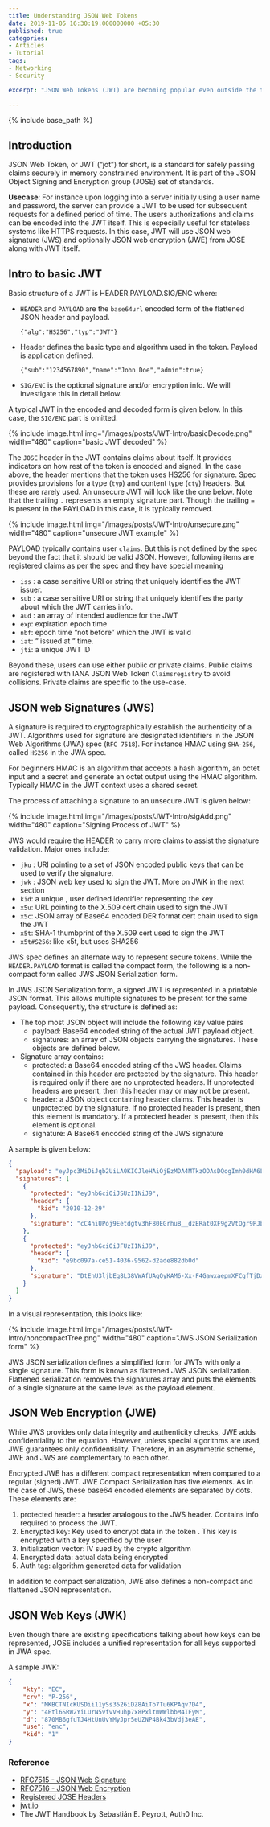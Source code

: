 ```yaml
---
title: Understanding JSON Web Tokens 
date: 2019-11-05 16:30:19.000000000 +05:30
published: true
categories:
- Articles
- Tutorial
tags:
- Networking
- Security

excerpt: "JSON Web Tokens (JWT) are becoming popular even outside the traditional web authentication use-cases with the advent of IoT and connected devices. This article gives you a concise overview of JWT and and all that is need to get started with using them"

---
```

<style>
div {
  text-align: justify;
  text-justify: inter-word;
}
</style>



{% include base_path %}

## Introduction
JSON Web Token, or JWT (“jot”) for short, is a standard for safely passing claims securely in memory constrained environment. It is part of the JSON Object Signing and Encryption group (JOSE) set of standards. 

**Usecase**: For instance upon logging into a server initially using a user name and password, the server can provide a JWT to be used for subsequent requests for a defined period of time. The users authorizations and claims can be encoded into the JWT itself. This is especially useful for stateless systems like HTTPS requests. In this case, JWT will use JSON web signature (JWS) and optionally JSON web encryption (JWE) from JOSE along with JWT itself. 

## Intro to basic JWT

Basic structure of a JWT is HEADER.PAYLOAD.SIG/ENC where: 
-	`HEADER` and `PAYLOAD` are the `base64url` encoded form of the flattened JSON header and payload.

	`{"alg":"HS256","typ":"JWT"}`
-	Header defines the basic type and algorithm used in the token. Payload is application defined. 

	`{"sub":"1234567890","name":"John Doe","admin":true}`
-	`SIG/ENC` is the optional signature and/or encryption info. We will investigate this in detail below. 

A typical JWT in the encoded and decoded form is given below. In this case, the `SIG/ENC` part is omitted.

{% include image.html
	img="/images/posts/JWT-Intro/basicDecode.png"
	width="480"
	caption="basic JWT decoded"
%}

The `JOSE` header in the JWT contains claims about itself. It provides indicators on how rest of the token is encoded and signed. In the case above, the header mentions that the token uses HS256 for signature. Spec provides provisions for a type (`typ`) and content type (`cty`) headers. But these are rarely used. An unsecure JWT will look like the one below. Note that the trailing `.` represents an empty signature part. Though the trailing `=` is present in the PAYLOAD in this case, it is typically removed. 

{% include image.html
	img="/images/posts/JWT-Intro/unsecure.png"
	width="480"
	caption="unsecure JWT example"
%}

PAYLOAD typically contains user `claims`. But this is not defined by the spec beyond the fact that it should be valid JSON. However, following items are registered claims as per the spec and they have special meaning

-	`iss` : a case sensitive URI or string that uniquely identifies the JWT issuer.
-	`sub` : a  case sensitive URI or string that uniquely identifies the party about which the JWT carries info.
-	`aud` : an array of intended audience for the JWT
-	`exp`: expiration epoch time 
-	`nbf`: epoch time “not before” which the JWT is valid
-	`iat`: “ issued at “ time. 
-	`jti`: a unique JWT ID

Beyond these, users can use either public or private claims. Public claims are registered with IANA JSON Web Token `Claimsregistry` to avoid collisions. Private claims are specific to the use-case. 

## JSON web Signatures (JWS)

A signature is required to cryptographically establish the authenticity of a JWT. Algorithms used for signature are designated identifiers in the JSON Web Algorithms (JWA) spec (`RFC 7518`). For instance HMAC using `SHA-256`, called `HS256` in the JWA spec. 

For beginners HMAC is an algorithm that accepts a hash algorithm, an octet input and a secret and generate an octet output using the HMAC algorithm. Typically HMAC in the JWT context uses a shared secret. 

The process of attaching a signature to an unsecure JWT is given below: 

{% include image.html
	img="/images/posts/JWT-Intro/sigAdd.png"
	width="480"
	caption="Signing Process of JWT"
%}

JWS would require the HEADER to carry more claims to assist the signature validation. Major ones  include:

-	`jku` : URI pointing to a set of JSON encoded public keys that can be used to verify the signature. 
-	`jwk` : JSON web key used to sign the JWT. More on JWK in the next section
-	`kid`: a unique , user defined identifier representing the key
-	`x5u`: URL pointing to the X.509 cert chain used to sign the JWT
-	`x5c`: JSON array of Base64 encoded DER format cert chain used to sign the JWT
-	`x5t`: SHA-1 thumbprint of the X.509 cert used to sign the JWT
-	`x5t#S256`: like x5t, but uses SHA256

JWS spec defines an alternate way to represent secure tokens. While the `HEADER.PAYLOAD` format is called the compact form, the following is a non-compact form called JWS JSON Serialization form.

In JWS JSON Serialization form, a signed JWT is represented in a printable JSON format. This allows multiple signatures to be present for the same payload. Consequently, the structure is defined as:

-	The top most JSON object will include the following key value pairs
    - payload: Base64 encoded string of the actual JWT payload object.
    - signatures: an array of JSON objects carrying the signatures. These objects are defined below.
-	Signature array contains:
    - protected: a Base64 encoded string of the JWS header. Claims contained in this header are protected by the signature. This header is required only if there are no unprotected headers. If unprotected headers are present, then this header may or may not be present.
    - header: a JSON object containing header claims. This header is unprotected by the signature. If no protected header is present, then this element is mandatory. If a protected header is present, then this element is optional.
	- signature: A Base64 encoded string of the JWS signature

A sample is given below:
```json
{
  "payload": "eyJpc3MiOiJqb2UiLA0KICJleHAiOjEzMDA4MTkzODAsDQogImh0dHA6Ly9leGFtcGxlLmNvbS9pc19yb290Ijp0cnVlfQ",
  "signatures": [
    {
      "protected": "eyJhbGciOiJSUzI1NiJ9",
      "header": {
        "kid": "2010-12-29"
      },
      "signature": "cC4hiUPoj9Eetdgtv3hF80EGrhuB__dzERat0XF9g2VtQgr9PJbu3XOiZj5RZmh7AAuHIm4Bh"
    },
    {
      "protected": "eyJhbGciOiJFUzI1NiJ9",
      "header": {
        "kid": "e9bc097a-ce51-4036-9562-d2ade882db0d"
      },
      "signature": "DtEhU3ljbEg8L38VWAfUAqOyKAM6-Xx-F4GawxaepmXFCgfTjDxw5djxLa8ISlSApmWQxfKTUJqPP3-Kg6NU1Q"
    }
  ]
}
```

In a visual representation, this looks like:

{% include image.html
	img="/images/posts/JWT-Intro/noncompactTree.png"
	width="480"
	caption="JWS JSON Serialization form"
%}

JWS JSON serialization defines a simplified form for JWTs with only a single signature. This form is known as flattened JWS JSON serialization. Flattened serialization removes the signatures array and puts the elements of a single signature at the same level as the payload element.

## JSON Web Encryption (JWE)

While JWS provides only data integrity and authenticity checks, JWE adds confidentiality to the equation. However, unless special algorithms are used, JWE guarantees only confidentiality. Therefore, in an asymmetric scheme, JWE and JWS are complementary to each other. 

Encrypted JWE has a different compact representation when compared to a regular (signed) JWT. JWE Compact Serialization has five elements. As in the case of JWS, these base64 encoded elements are separated by dots. These elements are:

1.	protected header: a header analogous to the JWS header. Contains info required to process the JWT. 
2.	Encrypted key: Key used to encrypt data in the token . This key is encrypted with a key specified by the user. 
3.	Initialization vector: IV sued by the crypto algorithm
4.	Encrypted data: actual data being encrypted
5.	Auth tag: algorithm generated data for validation

In addition to compact serialization, JWE also defines a non-compact and flattened JSON representation. 

## JSON Web Keys (JWK) 

Even though there are existing specifications talking about how keys can be represented, JOSE includes a unified representation for all keys supported in JWA spec. 

A sample JWK:

```json
{
    "kty": "EC",
    "crv": "P-256",
    "x": "MKBCTNIcKUSDii11ySs3526iDZ8AiTo7Tu6KPAqv7D4",
    "y": "4Etl6SRW2YiLUrN5vfvVHuhp7x8PxltmWWlbbM4IFyM",
    "d": "870MB6gfuTJ4HtUnUvYMyJpr5eUZNP4Bk43bVdj3eAE",
    "use": "enc",
    "kid": "1"
}
```

### Reference

- [RFC7515 - JSON Web Signature](https://tools.ietf.org/html/rfc7515)
- [RFC7516 - JSON Web Encryption](https://tools.ietf.org/html/rfc7516)
- [Registered JOSE Headers](https://www.iana.org/assignments/jose/jose.xhtml)
- [jwt.io](https://jwt.io/)
- The JWT Handbook by Sebastián E. Peyrott, Auth0 Inc.
